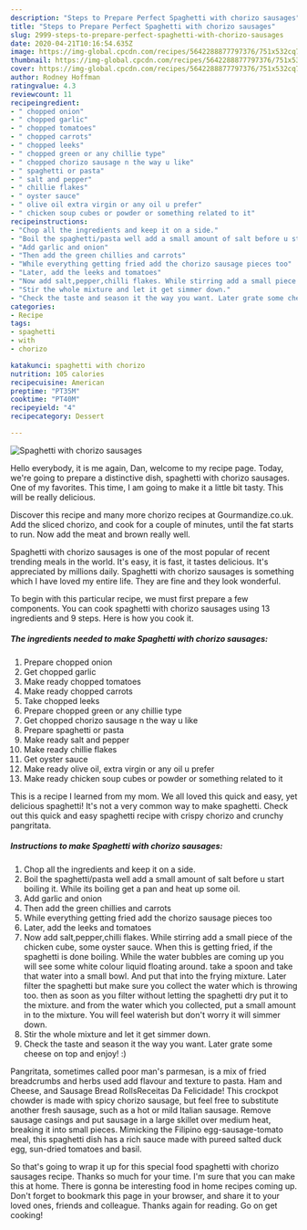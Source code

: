```yaml
---
description: "Steps to Prepare Perfect Spaghetti with chorizo sausages"
title: "Steps to Prepare Perfect Spaghetti with chorizo sausages"
slug: 2999-steps-to-prepare-perfect-spaghetti-with-chorizo-sausages
date: 2020-04-21T10:16:54.635Z
image: https://img-global.cpcdn.com/recipes/5642288877797376/751x532cq70/spaghetti-with-chorizo-sausages-recipe-main-photo.jpg
thumbnail: https://img-global.cpcdn.com/recipes/5642288877797376/751x532cq70/spaghetti-with-chorizo-sausages-recipe-main-photo.jpg
cover: https://img-global.cpcdn.com/recipes/5642288877797376/751x532cq70/spaghetti-with-chorizo-sausages-recipe-main-photo.jpg
author: Rodney Hoffman
ratingvalue: 4.3
reviewcount: 11
recipeingredient:
- " chopped onion"
- " chopped garlic"
- " chopped tomatoes"
- " chopped carrots"
- " chopped leeks"
- " chopped green or any chillie type"
- " chopped chorizo sausage n the way u like"
- " spaghetti or pasta"
- " salt and pepper"
- " chillie flakes"
- " oyster sauce"
- " olive oil extra virgin or any oil u prefer"
- " chicken soup cubes or powder or something related to it"
recipeinstructions:
- "Chop all the ingredients and keep it on a side."
- "Boil the spaghetti/pasta well add a small amount of salt before u start boiling it. While its boiling get a pan and heat up some oil."
- "Add garlic and onion"
- "Then add the green chillies and carrots"
- "While everything getting fried add the chorizo sausage pieces too"
- "Later, add the leeks and tomatoes"
- "Now add salt,pepper,chilli flakes. While stirring add a small piece of the chicken cube, some oyster sauce. When this is getting fried, if the spaghetti is done boiling. While the water bubbles are coming up you will see some white colour liquid floating around. take a spoon and take that water into a small bowl. And put that into the frying mixture. Later filter the spaghetti but make sure you collect the water which is throwing too. then as soon as you filter without letting the spaghetti dry put it to the mixture. and from the water which you collected, put a small amount in to the mixture. You will feel waterish but don&#39;t worry it will simmer down."
- "Stir the whole mixture and let it get simmer down."
- "Check the taste and season it the way you want. Later grate some cheese on top and enjoy! :)"
categories:
- Recipe
tags:
- spaghetti
- with
- chorizo

katakunci: spaghetti with chorizo 
nutrition: 105 calories
recipecuisine: American
preptime: "PT35M"
cooktime: "PT40M"
recipeyield: "4"
recipecategory: Dessert

---
```



![Spaghetti with chorizo sausages](https://img-global.cpcdn.com/recipes/5642288877797376/751x532cq70/spaghetti-with-chorizo-sausages-recipe-main-photo.jpg)

Hello everybody, it is me again, Dan, welcome to my recipe page. Today, we're going to prepare a distinctive dish, spaghetti with chorizo sausages. One of my favorites. This time, I am going to make it a little bit tasty. This will be really delicious.

Discover this recipe and many more chorizo recipes at Gourmandize.co.uk. Add the sliced chorizo, and cook for a couple of minutes, until the fat starts to run. Now add the meat and brown really well.

Spaghetti with chorizo sausages is one of the most popular of recent trending meals in the world. It's easy, it is fast, it tastes delicious. It's appreciated by millions daily. Spaghetti with chorizo sausages is something which I have loved my entire life. They are fine and they look wonderful.


To begin with this particular recipe, we must first prepare a few components. You can cook spaghetti with chorizo sausages using 13 ingredients and 9 steps. Here is how you cook it.

<!--inarticleads1-->

##### The ingredients needed to make Spaghetti with chorizo sausages:

1. Prepare  chopped onion
1. Get  chopped garlic
1. Make ready  chopped tomatoes
1. Make ready  chopped carrots
1. Take  chopped leeks
1. Prepare  chopped green or any chillie type
1. Get  chopped chorizo sausage n the way u like
1. Prepare  spaghetti or pasta
1. Make ready  salt and pepper
1. Make ready  chillie flakes
1. Get  oyster sauce
1. Make ready  olive oil, extra virgin or any oil u prefer
1. Make ready  chicken soup cubes or powder or something related to it


This is a recipe I learned from my mom. We all loved this quick and easy, yet delicious spaghetti! It&#39;s not a very common way to make spaghetti. Check out this quick and easy spaghetti recipe with crispy chorizo and crunchy pangritata. 

<!--inarticleads2-->

##### Instructions to make Spaghetti with chorizo sausages:

1. Chop all the ingredients and keep it on a side.
1. Boil the spaghetti/pasta well add a small amount of salt before u start boiling it. While its boiling get a pan and heat up some oil.
1. Add garlic and onion
1. Then add the green chillies and carrots
1. While everything getting fried add the chorizo sausage pieces too
1. Later, add the leeks and tomatoes
1. Now add salt,pepper,chilli flakes. While stirring add a small piece of the chicken cube, some oyster sauce. When this is getting fried, if the spaghetti is done boiling. While the water bubbles are coming up you will see some white colour liquid floating around. take a spoon and take that water into a small bowl. And put that into the frying mixture. Later filter the spaghetti but make sure you collect the water which is throwing too. then as soon as you filter without letting the spaghetti dry put it to the mixture. and from the water which you collected, put a small amount in to the mixture. You will feel waterish but don&#39;t worry it will simmer down.
1. Stir the whole mixture and let it get simmer down.
1. Check the taste and season it the way you want. Later grate some cheese on top and enjoy! :)


Pangritata, sometimes called poor man&#39;s parmesan, is a mix of fried breadcrumbs and herbs used add flavour and texture to pasta. Ham and Cheese, and Sausage Bread RollsReceitas Da Felicidade! This crockpot chowder is made with spicy chorizo sausage, but feel free to substitute another fresh sausage, such as a hot or mild Italian sausage. Remove sausage casings and put sausage in a large skillet over medium heat, breaking it into small pieces. Mimicking the Filipino egg-sausage-tomato meal, this spaghetti dish has a rich sauce made with pureed salted duck egg, sun-dried tomatoes and basil. 

So that's going to wrap it up for this special food spaghetti with chorizo sausages recipe. Thanks so much for your time. I'm sure that you can make this at home. There is gonna be interesting food in home recipes coming up. Don't forget to bookmark this page in your browser, and share it to your loved ones, friends and colleague. Thanks again for reading. Go on get cooking!
